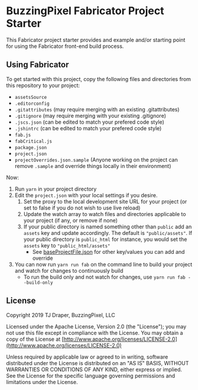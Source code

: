 # BuzzingPixel Fabricator Project Starter

This Fabricator project starter provides and example and/or starting point for using the Fabricator front-end build process.

## Using Fabricator

To get started with this project, copy the following files and directories from this repository to your project:

- `assetsSource`
- `.editorconfig`
- `.gitattributes` (may require merging with an existing .gitattributes)
- `.gitignore` (may require merging with your existing .gitignore)
- `.jscs.json` (can be edited to match your prefered code style)
- `.jshintrc` (can be edited to match your prefered code style)
- `fab.js`
- `fabCritical.js`
- `package.json`
- `project.json`
- `projectOverrides.json.sample` (Anyone working on the project can remove `.sample` and override things locally in their environment)

Now:

1. Run `yarn` in your project directory
2. Edit the `project.json` with your local settings if you desire.
    1. Set the proxy to the local development site URL for your project (or set to false if you do not wish to use live reload)
    2. Update the watch array to watch files and directories applicable to your project (if any, or remove if none)
    3. If your public directory is named something other than `public` add an `assets` key and update accordingly. The default is `"public/assets"`. If your public directory is `public_html` for instance, you would set the `assets` key to `"public_html/assets"`
        - See [baseProjectFile.json](https://github.com/BuzzingPixelFabricator/fab-build-next/blob/master/src/baseProjectFile.json) for other key/values you can add and override
3. You can now run `yarn run fab` on the command line to build your project and watch for changes to continuously build
    - To run the build only and not watch for changes, use `yarn run fab --build-only`

## License

Copyright 2019 TJ Draper, BuzzingPixel, LLC

Licensed under the Apache License, Version 2.0 (the "License");
you may not use this file except in compliance with the License.
You may obtain a copy of the License at [http://www.apache.org/licenses/LICENSE-2.0](http://www.apache.org/licenses/LICENSE-2.0)

Unless required by applicable law or agreed to in writing, software
distributed under the License is distributed on an "AS IS" BASIS,
WITHOUT WARRANTIES OR CONDITIONS OF ANY KIND, either express or implied.
See the License for the specific language governing permissions and
limitations under the License.
